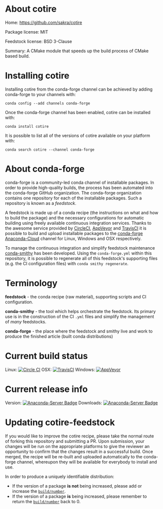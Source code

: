 About cotire
============

Home: https://github.com/sakra/cotire

Package license: MIT

Feedstock license: BSD 3-Clause

Summary: A CMake module that speeds up the build process of CMake based build.



Installing cotire
=================

Installing cotire from the conda-forge channel can be achieved by adding conda-forge to your channels with:

```
conda config --add channels conda-forge
```

Once the conda-forge channel has been enabled, cotire can be installed with:

```
conda install cotire
```

It is possible to list all of the versions of cotire available on your platform with:

```
conda search cotire --channel conda-forge
```


About conda-forge
=================

conda-forge is a community-led conda channel of installable packages.
In order to provide high-quality builds, the process has been automated into the
conda-forge GitHub organization. The conda-forge organization contains one repository 
for each of the installable packages. Such a repository is known as a *feedstock*.

A feedstock is made up of a conda recipe (the instructions on what and how to build
the package) and the necessary configurations for automatic building using freely
available continuous integration services. Thanks to the awesome service provided by
[CircleCI](https://circleci.com/), [AppVeyor](http://www.appveyor.com/)
and [TravisCI](https://travis-ci.org/) it is possible to build and upload installable
packages to the [conda-forge](https://anaconda.org/conda-forge)
[Anaconda-Cloud](http://docs.anaconda.org/) channel for Linux, Windows and OSX respectively.

To manage the continuous integration and simplify feedstock maintenance
[conda-smithy](http://github.com/conda-forge/conda-smithy) has been developed.
Using the ``conda-forge.yml`` within this repository, it is possible to regenerate all of
this feedstock's supporting files (e.g. the CI configuration files) with ``conda smithy regenerate``.


Terminology
===========

**feedstock** - the conda recipe (raw material), supporting scripts and CI configuration.

**conda-smithy** - the tool which helps orchestrate the feedstock.
                   Its primary use is in the construction of the CI ``.yml`` files
                   and simplify the management of *many* feedstocks.

**conda-forge** - the place where the feedstock and smithy live and work to
                  produce the finished article (built conda distributions)

Current build status
====================

Linux: [![Circle CI](https://circleci.com/gh/conda-forge/cotire-feedstock.svg?style=svg)](https://circleci.com/gh/conda-forge/cotire-feedstock)
OSX: [![TravisCI](https://travis-ci.org/conda-forge/cotire-feedstock.svg?branch=master)](https://travis-ci.org/conda-forge/cotire-feedstock) 
Windows: [![AppVeyor](https://ci.appveyor.com/api/projects/status/github/conda-forge/cotire-feedstock?svg=True)](https://ci.appveyor.com/project/conda-forge/cotire-feedstock/branch/master)

Current release info
====================
Version: [![Anaconda-Server Badge](https://anaconda.org/conda-forge/cotire/badges/version.svg)](https://anaconda.org/conda-forge/cotire)
Downloads: [![Anaconda-Server Badge](https://anaconda.org/conda-forge/cotire/badges/downloads.svg)](https://anaconda.org/conda-forge/cotire)


Updating cotire-feedstock
=========================

If you would like to improve the cotire recipe, please take the normal
route of forking this repository and submitting a PR. Upon submission, your changes will
be run on the appropriate platforms to give the reviewer an opportunity to confirm that the
changes result in a successful build. Once merged, the recipe will be re-built and uploaded
automatically to the conda-forge channel, whereupon they will be available for everybody to
install and use.

In order to produce a uniquely identifiable distribution:
 * If the version of a package **is not** being increased, please add or increase
   the [``build/number``](http://conda.pydata.org/docs/building/meta-yaml.html#build-number-and-string). 
 * If the version of a package **is** being increased, please remember to return
   the [``build/number``](http://conda.pydata.org/docs/building/meta-yaml.html#build-number-and-string)
   back to 0.
